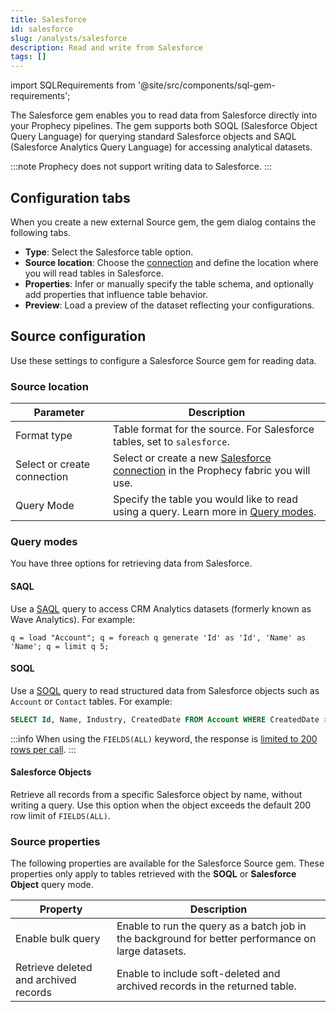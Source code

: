 ```yaml
---
title: Salesforce
id: salesforce
slug: /analysts/salesforce
description: Read and write from Salesforce
tags: []
---
```


import SQLRequirements from '@site/src/components/sql-gem-requirements';

<SQLRequirements
  execution_engine="Prophecy Automate"
  sql_package_name=""
  sql_package_version=""
/>

The Salesforce gem enables you to read data from Salesforce directly into your Prophecy pipelines. The gem supports both SOQL (Salesforce Object Query Language) for querying standard Salesforce objects and SAQL (Salesforce Analytics Query Language) for accessing analytical datasets.

:::note
Prophecy does not support writing data to Salesforce.
:::

## Configuration tabs

When you create a new external Source gem, the gem dialog contains the following tabs.

- **Type**: Select the Salesforce table option.
- **Source location**: Choose the [connection](/core/prophecy-fabrics/connections/) and define the location where you will read tables in Salesforce.
- **Properties**: Infer or manually specify the table schema, and optionally add properties that influence table behavior.
- **Preview**: Load a preview of the dataset reflecting your configurations.

## Source configuration

Use these settings to configure a Salesforce Source gem for reading data.

### Source location

| Parameter                   | Description                                                                                                                        |
| --------------------------- | ---------------------------------------------------------------------------------------------------------------------------------- |
| Format type                 | Table format for the source. For Salesforce tables, set to `salesforce`.                                                           |
| Select or create connection | Select or create a new [Salesforce connection](/core/prophecy-fabrics/connections/salesforce) in the Prophecy fabric you will use. |
| Query Mode                  | Specify the table you would like to read using a query. Learn more in [Query modes](#query-modes).                                 |

### Query modes

You have three options for retrieving data from Salesforce.

#### SAQL

Use a [SAQL](https://developer.salesforce.com/docs/atlas.en-us.bi_dev_guide_saql.meta/bi_dev_guide_saql/bi_saql_intro.htm) query to access CRM Analytics datasets (formerly known as Wave Analytics). For example:

```
q = load "Account"; q = foreach q generate 'Id' as 'Id', 'Name' as 'Name'; q = limit q 5;
```

#### SOQL

Use a [SOQL](https://developer.salesforce.com/docs/atlas.en-us.soql_sosl.meta/soql_sosl/sforce_api_calls_soql.htm) query to read structured data from Salesforce objects such as `Account` or `Contact` tables. For example:

```SQL
SELECT Id, Name, Industry, CreatedDate FROM Account WHERE CreatedDate >= LAST_N_DAYS:30
```

:::info
When using the `FIELDS(ALL)` keyword, the response is [limited to 200 rows per call](https://developer.salesforce.com/docs/atlas.en-us.soql_sosl.meta/soql_sosl/sforce_api_calls_soql_select_fields.htm#limiting_result_rows).
:::

#### Salesforce Objects

Retrieve all records from a specific Salesforce object by name, without writing a query. Use this option when the object exceeds the default 200 row limit of `FIELDS(ALL)`.

### Source properties

The following properties are available for the Salesforce Source gem. These properties only apply to tables retrieved with the **SOQL** or **Salesforce Object** query mode.

| Property                              | Description                                                                                        |
| ------------------------------------- | -------------------------------------------------------------------------------------------------- |
| Enable bulk query                     | Enable to run the query as a batch job in the background for better performance on large datasets. |
| Retrieve deleted and archived records | Enable to include soft-deleted and archived records in the returned table.                         |
